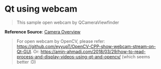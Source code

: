 # Qt using webcam
> This sample open webcam by QCameraViewfinder

**Reference Source**: [Camera Overview](https://doc.qt.io/qt-5/cameraoverview.html)

> For open webcam by OpenCV, please refer: https://github.com/eyyupT/OpenCV-CPP-show-webcam-stream-on-Qt-GUI. Or: https://amin-ahmadi.com/2018/03/29/how-to-read-process-and-display-videos-using-qt-and-opencv/ (which seems better :D)
